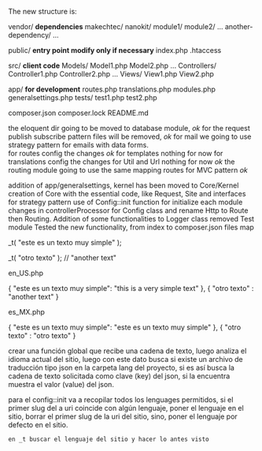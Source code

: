 The new structure is:

vendor/                    __dependencies__
    makechtec/
        nanokit/
            module1/
            module2/
            ...
    another-dependency/
    ...

public/                    __entry point modify only if necessary__
    index.php
    .htaccess

src/                        __client code__
    Models/
        Model1.php
        Model2.php
        ...
    Controllers/
        Controller1.php
        Controller2.php
        ...
    Views/
        View1.php
        View2.php

app/                        __for development__
    routes.php
    translations.php
    modules.php
    generalsettings.php
    tests/
        test1.php
        test2.php

composer.json
composer.lock
README.md



the eloquent dir going to be moved to database module,  *ok*
for the request publish subscribe pattern files will be removed,  *ok*
for mail we going to use strategy pattern for emails with data forms.  
for routes config the changes *ok*
for templates nothing for now
for translations config the changes
for Util and Url nothing for now *ok*
the routing module going to use the same mapping routes for MVC pattern *ok*


addition of app/generalsettings, 
kernel has been moved to Core/Kernel
creation of Core with the essential code, like Request, Site and interfaces for strategy pattern
use of Config::init function for initialize each module
changes in controllerProcessor for Config class and rename Http to Route then Routing.
Addition of some functionalities to Logger class
removed Test module
Tested the new functionality, 
from index to composer.json files map


   _t( "este es un texto muy simple" );

   _t( "otro texto" );            // "another text"

   en_US.php

   {
       "este es un texto muy simple": "this is a very simple text"
   },
   {
       "otro texto" : "another text"
   }

   es_MX.php

   {
       "este es un texto muy simple": "este es un texto muy simple"
   },
   {
       "otro texto" : "otro texto"
   }



   crear una función global que recibe una cadena de texto,
   luego analiza el idioma actual del sitio,
   luego con este dato busca si existe un archivo de traducción tipo json en la carpeta lang del proyecto,
   si es así busca la cadena de texto solicitada como clave (key) del json,
   si la encuentra muestra el valor (value) del json.



   para el config::init
   va a recopilar todos los lenguages permitidos,
   si el primer slug del a uri coincide con algún lenguaje,
        poner el lenguaje en el sitio,
        borrar el primer slug de la uri del sitio,
    sino, poner el lenguaje por defecto en el sitio.

    en _t buscar el lenguaje del sitio y hacer lo antes visto